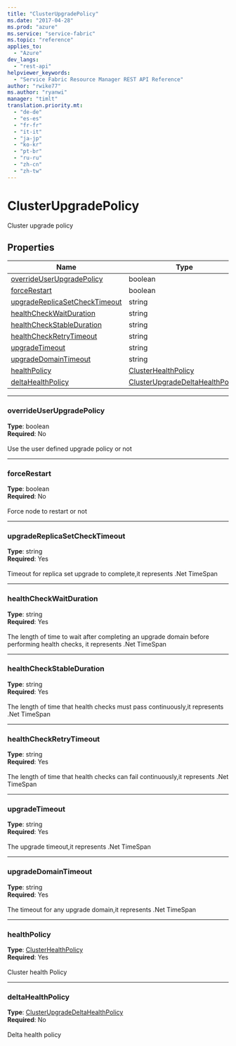 ```yaml
---
title: "ClusterUpgradePolicy"
ms.date: "2017-04-28"
ms.prod: "azure"
ms.service: "service-fabric"
ms.topic: "reference"
applies_to: 
  - "Azure"
dev_langs: 
  - "rest-api"
helpviewer_keywords: 
  - "Service Fabric Resource Manager REST API Reference"
author: "rwike77"
ms.author: "ryanwi"
manager: "timlt"
translation.priority.mt: 
  - "de-de"
  - "es-es"
  - "fr-fr"
  - "it-it"
  - "ja-jp"
  - "ko-kr"
  - "pt-br"
  - "ru-ru"
  - "zh-cn"
  - "zh-tw"
---
```

# ClusterUpgradePolicy

Cluster upgrade policy

## Properties
| Name | Type | Required |
| --- | --- | --- |
| [overrideUserUpgradePolicy](#overrideuserupgradepolicy) | boolean | No |
| [forceRestart](#forcerestart) | boolean | No |
| [upgradeReplicaSetCheckTimeout](#upgradereplicasetchecktimeout) | string | Yes |
| [healthCheckWaitDuration](#healthcheckwaitduration) | string | Yes |
| [healthCheckStableDuration](#healthcheckstableduration) | string | Yes |
| [healthCheckRetryTimeout](#healthcheckretrytimeout) | string | Yes |
| [upgradeTimeout](#upgradetimeout) | string | Yes |
| [upgradeDomainTimeout](#upgradedomaintimeout) | string | Yes |
| [healthPolicy](#healthpolicy) | [ClusterHealthPolicy](sfrp-model-clusterhealthpolicy.md) | Yes |
| [deltaHealthPolicy](#deltahealthpolicy) | [ClusterUpgradeDeltaHealthPolicy](sfrp-model-clusterupgradedeltahealthpolicy.md) | No |

____
### overrideUserUpgradePolicy
__Type__: boolean <br/>
__Required__: No<br/>
<br/>
Use the user defined upgrade policy or not

____
### forceRestart
__Type__: boolean <br/>
__Required__: No<br/>
<br/>
Force node to restart or not

____
### upgradeReplicaSetCheckTimeout
__Type__: string <br/>
__Required__: Yes<br/>
<br/>
Timeout for replica set upgrade to complete,it represents .Net TimeSpan

____
### healthCheckWaitDuration
__Type__: string <br/>
__Required__: Yes<br/>
<br/>
The length of time to wait after completing an upgrade domain before performing health checks, it represents .Net TimeSpan

____
### healthCheckStableDuration
__Type__: string <br/>
__Required__: Yes<br/>
<br/>
The length of time that health checks must pass continuously,it represents .Net TimeSpan

____
### healthCheckRetryTimeout
__Type__: string <br/>
__Required__: Yes<br/>
<br/>
The length of time that health checks can fail continuously,it represents .Net TimeSpan

____
### upgradeTimeout
__Type__: string <br/>
__Required__: Yes<br/>
<br/>
The upgrade timeout,it represents .Net TimeSpan

____
### upgradeDomainTimeout
__Type__: string <br/>
__Required__: Yes<br/>
<br/>
The timeout for any upgrade domain,it represents .Net TimeSpan

____
### healthPolicy
__Type__: [ClusterHealthPolicy](sfrp-model-clusterhealthpolicy.md) <br/>
__Required__: Yes<br/>
<br/>
Cluster health Policy

____
### deltaHealthPolicy
__Type__: [ClusterUpgradeDeltaHealthPolicy](sfrp-model-clusterupgradedeltahealthpolicy.md) <br/>
__Required__: No<br/>
<br/>
Delta health policy
